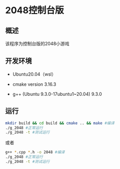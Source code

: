 # 2048控制台版

## 概述

该程序为控制台版的2048小游戏

## 开发环境

- Ubuntu20.04（wsl）

- cmake version 3.16.3

- g++ (Ubuntu 9.3.0-17ubuntu1~20.04) 9.3.0

## 运行

``` bash
mkdir build && cd build && cmake .. && make	#编译
./g_2048 #正常运行
./g_2048 -t #测试运行
```

或者

``` bash
g++ *.cpp *.h -o 2048 #编译
./g_2048 #正常运行
./g_2048 -t #测试运行
```

